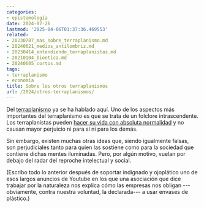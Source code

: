 ```yaml
---
categories:
- epistemología
date: 2024-07-26
lastmod: '2025-04-06T01:37:36.469553'
related:
- 20230707_mas_sobre_terraplanismo.md
- 20240621_medios_antilombriz.md
- 20230414_entendiendo_terraplanistas.md
- 20210104_bioetica.md
- 20240605_cortos.md
tags:
- terraplanismo
- economía
title: Sobre los otros terraplanismos
url: /2024/otros-terraplanismos/
---
```


Del [terraplanismo](/tags/terraplanismo/) ya se ha hablado aquí. Uno de los aspectos más importantes del terraplanismo es que se trata de un folclore intrascendente. Los terraplanistas pueden
[hacer su vida con absoluta normalidad](https://www.elmundo.es/f5/comparte/2017/03/22/58d2441aca4741b74d8b463c.html)
y no causan mayor perjuicio ni para sí ni para los demás.

Sin embargo, existen muchas otras ideas que, siendo igualmente falsas, son perjudiciales tanto para quien las sostiene como para la sociedad que contiene dichas mentes iluminadas. Pero, por algún motivo, vuelan por debajo del radar del reproche intelectual y social.

(Escribo todo lo anterior después de soportar indignado y ojoplático uno de esos largos anuncios de Youtube en los que una asociación que dice trabajar por la naturaleza nos explica cómo las empresas nos obligan ---obviamente, contra nuestra voluntad, la declarada--- a usar envases de plástico.)